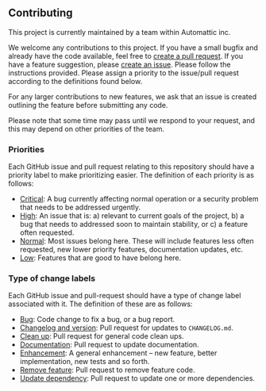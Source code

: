 ## Contributing

This project is currently maintained by a team within Automattic inc.

We welcome any contributions to this project. If you have a small bugfix and already have the code available, feel free to [create a pull request](https://github.com/Automattic/vip-go-ci/compare). If you have a feature suggestion, please [create an issue](https://github.com/Automattic/vip-go-ci/issues/new).  Please follow the instructions provided. Please assign a priority to the issue/pull request according to the definitions found below.

For any larger contributions to new features, we ask that an issue is created outlining the feature before submitting any code.

Please note that some time may pass until we respond to your request, and this may depend on other priorities of the team. 

### Priorities

Each GitHub issue and pull request relating to this repository should have a priority label to make prioritizing easier. The definition of each priority is as follows:

* [Critical](https://github.com/Automattic/vip-go-ci/labels/%5BPri%5D%20Critical): A bug currently affecting normal operation or a security problem that needs to be addressed urgently.
* [High](https://github.com/Automattic/vip-go-ci/labels/%5BPri%5D%20High): An issue that is: a) relevant to current goals of the project, b) a bug that needs to addressed soon to maintain stability, or c) a feature often requested. 
* [Normal](https://github.com/Automattic/vip-go-ci/labels/%5BPri%5D%20Normal): Most issues belong here. These will include features less often requested, new lower priority features, documentation updates, etc.
* [Low](https://github.com/Automattic/vip-go-ci/labels/%5BPri%5D%20Low): Features that are good to have belong here.

### Type of change labels

Each GitHub issue and pull-request should have a type of change label associated with it. The definition of these are as follows:

* [Bug](https://github.com/Automattic/vip-go-ci/labels/%5BType%5D%20DBug): Code change to fix a bug, or a bug report.
* [Changelog and version](https://github.com/Automattic/vip-go-ci/labels/%5BType%5D%20DChangelog%20and%20version): Pull request for updates to `CHANGELOG.md`.
* [Clean up](https://github.com/Automattic/vip-go-ci/labels/%5BType%5D%20Clean%20up): Pull request for general code clean ups.
* [Documentation](https://github.com/Automattic/vip-go-ci/labels/%5BType%5D%20Documentation): Pull request to update documentation.
* [Enhancement](https://github.com/Automattic/vip-go-ci/labels/%5BType%5D%20Enhancement): A general enhancement – new feature, better implementation, new tests and so forth.
* [Remove feature](https://github.com/Automattic/vip-go-ci/labels/%5BType%5D%20Remove%20feature): Pull request to remove feature code.
* [Update dependency](https://github.com/Automattic/vip-go-ci/labels/%5BType%5D%20Update%20dependency): Pull request to update one or more dependencies.
